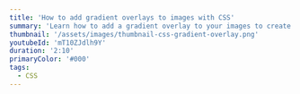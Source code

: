 ```yaml
---
title: 'How to add gradient overlays to images with CSS'
summary: 'Learn how to add a gradient overlay to your images to create a nice modern effect.'
thumbnail: '/assets/images/thumbnail-css-gradient-overlay.png'
youtubeId: 'mT10ZJdlh9Y'
duration: '2:10'
primaryColor: '#000'
tags:
  - CSS
---
```

